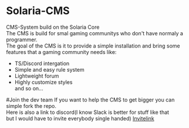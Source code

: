 # Solaria-CMS
CMS-System build on the Solaria Core   
The CMS is build for smal gaming communitys who don't have normaly a programmer.  
The goal of the CMS is it to provide a simple installation and bring some  
features that a gaming community needs like:   
* TS/Discord intergation  
* Simple and easy rule system  
* Lightweight forum
* Highly customize styles   
and so on...    

#Join the dev team
If you want to help the CMS to get bigger you can simple fork the repo.  
Here is also a link to discord(I know Slack is better for stuff like that   
but I would have to invite everybody single handed) [Invitelink](https://discord.gg/uDnah67)
